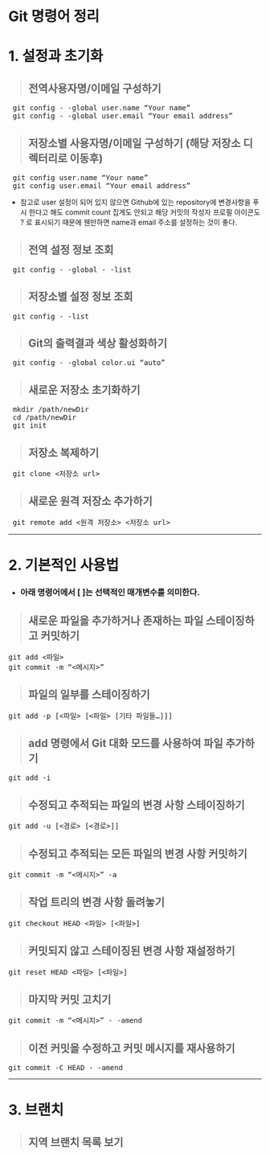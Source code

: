 # Git 명령어 정리

 # 1. 설정과 초기화

 > ## 전역사용자명/이메일 구성하기
 <pre> git config - -global user.name “Your name” 
 git config - -global user.email “Your email address” </pre>

 > ## 저장소별 사용자명/이메일 구성하기 (해당 저장소 디렉터리로 이동후)
<pre> git config user.name “Your name”
 git config user.email “Your email address” </pre>


* 참고로 user 설정이 되어 있지 않으면 Github에 있는 repository에 변경사항을 푸시 한다고 해도 commit count 집계도 안되고 해당 커밋의 작성자 프로필 아이콘도 ? 로 표시되기 때문에 웬만하면 name과 email 주소를 설정하는 것이 좋다.

 > ## 전역 설정 정보 조회
<pre> git config - -global - -list </pre>

 > ## 저장소별 설정 정보 조회
<pre> git config - -list </pre>

 > ## Git의 출력결과 색상 활성화하기
<pre> git config - -global color.ui “auto” </pre>

 > ## 새로운 저장소 초기화하기
<pre> mkdir /path/newDir
 cd /path/newDir 
 git init </pre>

 > ## 저장소 복제하기
<pre> git clone <저장소 url> </pre>

 > ## 새로운 원격 저장소 추가하기
<pre> git remote add <원격 저장소> <저장소 url> </pre>

* * *

# 2. 기본적인 사용법

* ### 아래 명령어에서 [ ]는 선택적인 매개변수를 의미한다.

> ## 새로운 파일을 추가하거나 존재하는 파일 스테이징하고 커밋하기
<pre>git add <파일>
git commit -m “<메시지>” </pre>

> ## 파일의 일부를 스테이징하기
<pre>git add -p [<파일> [<파일> [기타 파일들…]]]</pre>

> ## add 명령에서 Git 대화 모드를 사용하여 파일 추가하기
<pre>git add -i</pre> 

> ## 수정되고 추적되는 파일의 변경 사항 스테이징하기
<pre>git add -u [<경로> [<경로>]]</pre>

> ## 수정되고 추적되는 모든 파일의 변경 사항 커밋하기
<pre>git commit -m “<메시지>” -a</pre>

> ## 작업 트리의 변경 사항 돌려놓기
<pre>git checkout HEAD <파일> [<파일>]</pre>

> ## 커밋되지 않고 스테이징된 변경 사항 재설정하기
<pre>git reset HEAD <파일> [<파일>]</pre>

> ## 마지막 커밋 고치기
<pre>git commit -m “<메시지>” - -amend</pre>

> ## 이전 커밋을 수정하고 커밋 메시지를 재사용하기
<pre>git commit -C HEAD - -amend</pre>

* * *

# 3. 브랜치
> ## 지역 브랜치 목록 보기
